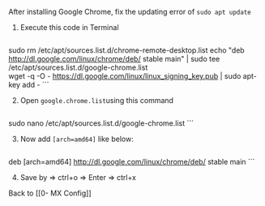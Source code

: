 
After installing Google Chrome, fix the updating error of `sudo apt update`
1. Execute this code in Terminal
	```bash
sudo rm /etc/apt/sources.list.d/chrome-remote-desktop.list
echo "deb http://dl.google.com/linux/chrome/deb/ stable main" | sudo tee /etc/apt/sources.list.d/google-chrome.list  
wget -q -O - https://dl.google.com/linux/linux_signing_key.pub | sudo apt-key add -
	```

2.  Open `google.chrome.list`using this command
	```bash
sudo nano /etc/apt/sources.list.d/google-chrome.list
	```

3. Now add `[arch=amd64]` like below:
	```bash
deb [arch=amd64] http://dl.google.com/linux/chrome/deb/ stable main
	```

4. Save by => ctrl+o => Enter => ctrl+x

Back to [[0- MX Config]]